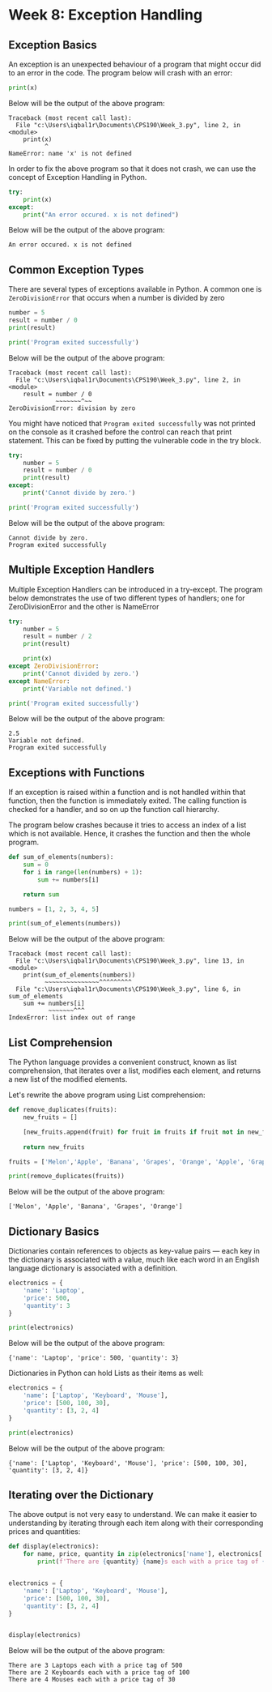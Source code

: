 # Week 8: Exception Handling

## Exception Basics
An exception is an unexpected behaviour of a program that might occur did to an error in the code. The program below will crash with an error:

```python
print(x)
```
Below will be the output of the above program:
```
Traceback (most recent call last):
  File "c:\Users\iqbal1r\Documents\CPS190\Week_3.py", line 2, in <module>
    print(x)
          ^
NameError: name 'x' is not defined
```

In order to fix the above program so that it does not crash, we can use the concept of Exception Handling in Python.
```python
try:
    print(x)
except:
    print("An error occured. x is not defined")
```
Below will be the output of the above program:
```
An error occured. x is not defined
```

## Common Exception Types
There are several types of exceptions available in Python. A common one is `ZeroDivisionError` that occurs when a number is divided by zero
```python
number = 5
result = number / 0
print(result)

print('Program exited successfully')
```
Below will be the output of the above program:
```
Traceback (most recent call last):
  File "c:\Users\iqbal1r\Documents\CPS190\Week_3.py", line 2, in <module>
    result = number / 0
             ~~~~~~~^~~
ZeroDivisionError: division by zero
```
You might have noticed that `Program exited successfully` was not printed on the console as it crashed before the control can reach that print statement. This can be fixed by putting the vulnerable code in the try block.
```python
try:
    number = 5
    result = number / 0
    print(result)
except:
    print('Cannot divide by zero.')

print('Program exited successfully')

```
Below will be the output of the above program:
```
Cannot divide by zero.
Program exited successfully
```
## Multiple Exception Handlers
Multiple Exception Handlers can be introduced in a try-except. The program below demonstrates the use of two different types of handlers; one for ZeroDivisionError and the other is NameError

```python
try:
    number = 5
    result = number / 2
    print(result)

    print(x)
except ZeroDivisionError:
    print('Cannot divided by zero.')
except NameError:
    print('Variable not defined.')

print('Program exited successfully')

```
Below will be the output of the above program:
```
2.5
Variable not defined.
Program exited successfully
```

## Exceptions with Functions

If an exception is raised within a function and is not handled within that function, then the function is immediately exited. The calling function is checked for a handler, and so on up the function call hierarchy.

The program below crashes because it tries to access an index of a list which is not available. Hence, it crashes the function and then the whole program.
```python
def sum_of_elements(numbers):
    sum = 0
    for i in range(len(numbers) + 1):
        sum += numbers[i]

    return sum

numbers = [1, 2, 3, 4, 5]

print(sum_of_elements(numbers))
```
Below will be the output of the above program:
```
Traceback (most recent call last):
  File "c:\Users\iqbal1r\Documents\CPS190\Week_3.py", line 13, in <module>
    print(sum_of_elements(numbers))
          ~~~~~~~~~~~~~~~^^^^^^^^^
  File "c:\Users\iqbal1r\Documents\CPS190\Week_3.py", line 6, in sum_of_elements
    sum += numbers[i]
           ~~~~~~~^^^
IndexError: list index out of range
```

## List Comprehension
The Python language provides a convenient construct, known as list comprehension, that iterates over a list, modifies each element, and returns a new list of the modified elements. 

Let's rewrite the above program using List comprehension:

```python
def remove_duplicates(fruits):
    new_fruits = []

    [new_fruits.append(fruit) for fruit in fruits if fruit not in new_fruits]
    
    return new_fruits

fruits = ['Melon','Apple', 'Banana', 'Grapes', 'Orange', 'Apple', 'Grapes']

print(remove_duplicates(fruits))
```
Below will be the output of the above program:
```
['Melon', 'Apple', 'Banana', 'Grapes', 'Orange']
```
## Dictionary Basics
Dictionaries contain references to objects as key-value pairs — each key in the dictionary is associated with a value, much like each word in an English language dictionary is associated with a definition.

```python
electronics = {
    'name': 'Laptop',
    'price': 500,
    'quantity': 3
}

print(electronics)
```
Below will be the output of the above program:
```
{'name': 'Laptop', 'price': 500, 'quantity': 3}
```

Dictionaries in Python can hold Lists as their items as well:
```python
electronics = {
    'name': ['Laptop', 'Keyboard', 'Mouse'],
    'price': [500, 100, 30],
    'quantity': [3, 2, 4]
}

print(electronics)
```
Below will be the output of the above program:
```
{'name': ['Laptop', 'Keyboard', 'Mouse'], 'price': [500, 100, 30], 'quantity': [3, 2, 4]}
```

## Iterating over the Dictionary
The above output is not very easy to understand. We can make it easier to understanding by iterating through each item along with their corresponding prices and quantities:
```python
def display(electronics):
    for name, price, quantity in zip(electronics['name'], electronics['price'], electronics['quantity']):
        print(f'There are {quantity} {name}s each with a price tag of {price}')


electronics = {
    'name': ['Laptop', 'Keyboard', 'Mouse'],
    'price': [500, 100, 30],
    'quantity': [3, 2, 4]
}


display(electronics)
```
Below will be the output of the above program:
```
There are 3 Laptops each with a price tag of 500
There are 2 Keyboards each with a price tag of 100
There are 4 Mouses each with a price tag of 30
```
